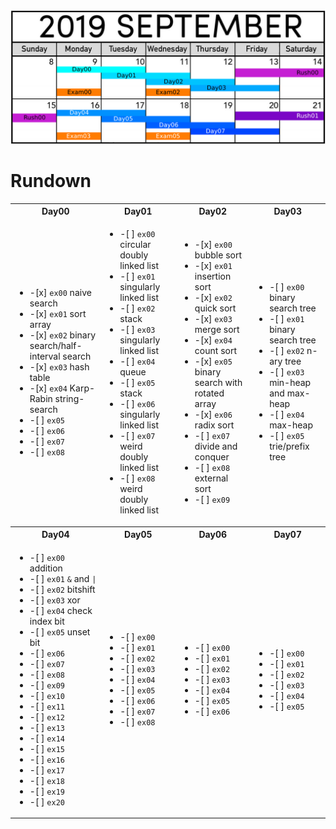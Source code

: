 
![calendar](./calendar.png)

# Rundown
<table>
  <tr></tr>
  <tr>
      <th>Day00</th>
      <th>Day01</th>
      <th>Day02</th>
      <th>Day03</th>
  </tr>
  <tr>
    <td><ul>
<li>-[x] <code>ex00</code> naive search</li>
<li>-[x] <code>ex01</code> sort array</li>
<li>-[x] <code>ex02</code> binary search/half-interval search</li>
<li>-[x] <code>ex03</code> hash table</li>
<li>-[x] <code>ex04</code> Karp-Rabin string-search</li>
<li>-[ ] <code>ex05</code></li>
<li>-[ ] <code>ex06</code></li>
<li>-[ ] <code>ex07</code></li>
<li>-[ ] <code>ex08</code></li>
    </ul></td>
    <td><ul>
<li>-[ ] <code>ex00</code> circular doubly linked list</li>
<li>-[ ] <code>ex01</code> singularly linked list</li>
<li>-[ ] <code>ex02</code> stack</li>
<li>-[ ] <code>ex03</code> singularly linked list</li>
<li>-[ ] <code>ex04</code> queue</li>
<li>-[ ] <code>ex05</code> stack</li>
<li>-[ ] <code>ex06</code> singularly linked list</li>
<li>-[ ] <code>ex07</code> weird doubly linked list</li>
<li>-[ ] <code>ex08</code> weird doubly linked list</li>
    </ul></td>
    <td><ul>
<li>-[x] <code>ex00</code> bubble sort</li>
<li>-[x] <code>ex01</code> insertion sort</li>
<li>-[x] <code>ex02</code> quick sort</li>
<li>-[x] <code>ex03</code> merge sort</li>
<li>-[x] <code>ex04</code> count sort</li>
<li>-[x] <code>ex05</code> binary search with rotated array</li>
<li>-[x] <code>ex06</code> radix sort</li>
<li>-[ ] <code>ex07</code> divide and conquer</li>
<li>-[ ] <code>ex08</code> external sort</li>
<li>-[ ] <code>ex09</code></li>
    </ul></td>
    <td><ul>
<li>-[ ] <code>ex00</code> binary search tree</li>
<li>-[ ] <code>ex01</code> binary search tree</li>
<li>-[ ] <code>ex02</code> n-ary tree</li>
<li>-[ ] <code>ex03</code> min-heap and max-heap</li>
<li>-[ ] <code>ex04</code> max-heap</li>
<li>-[ ] <code>ex05</code> trie/prefix tree</li>
    </ul></td>
  </tr>
  <tr>
      <th>Day04</th>
      <th>Day05</th>
      <th>Day06</th>
      <th>Day07</th>
  </tr>
  <tr>
    <td><ul>
<li>-[ ] <code>ex00</code> addition</li>
<li>-[ ] <code>ex01</code> <code>&</code> and <code>|</code></li>
<li>-[ ] <code>ex02</code> bitshift</li>
<li>-[ ] <code>ex03</code> xor</li>
<li>-[ ] <code>ex04</code> check index bit</li>
<li>-[ ] <code>ex05</code> unset bit</li>
<li>-[ ] <code>ex06</code></li>
<li>-[ ] <code>ex07</code></li>
<li>-[ ] <code>ex08</code></li>
<li>-[ ] <code>ex09</code></li>
<li>-[ ] <code>ex10</code></li>
<li>-[ ] <code>ex11</code></li>
<li>-[ ] <code>ex12</code></li>
<li>-[ ] <code>ex13</code></li>
<li>-[ ] <code>ex14</code></li>
<li>-[ ] <code>ex15</code></li>
<li>-[ ] <code>ex16</code></li>
<li>-[ ] <code>ex17</code></li>
<li>-[ ] <code>ex18</code></li>
<li>-[ ] <code>ex19</code></li>
<li>-[ ] <code>ex20</code></li>
    </ul></td>
    <td><ul>
<li>-[ ] <code>ex00</code></li>
<li>-[ ] <code>ex01</code></li>
<li>-[ ] <code>ex02</code></li>
<li>-[ ] <code>ex03</code></li>
<li>-[ ] <code>ex04</code></li>
<li>-[ ] <code>ex05</code></li>
<li>-[ ] <code>ex06</code></li>
<li>-[ ] <code>ex07</code></li>
<li>-[ ] <code>ex08</code></li>
    </ul></td>
    <td><ul>
<li>-[ ] <code>ex00</code></li>
<li>-[ ] <code>ex01</code></li>
<li>-[ ] <code>ex02</code></li>
<li>-[ ] <code>ex03</code></li>
<li>-[ ] <code>ex04</code></li>
<li>-[ ] <code>ex05</code></li>
<li>-[ ] <code>ex06</code></li>
    </ul></td>
    <td><ul>
<li>-[ ] <code>ex00</code></li>
<li>-[ ] <code>ex01</code></li>
<li>-[ ] <code>ex02</code></li>
<li>-[ ] <code>ex03</code></li>
<li>-[ ] <code>ex04</code></li>
<li>-[ ] <code>ex05</code></li>
    </ul></td>
  </tr>
</table>
